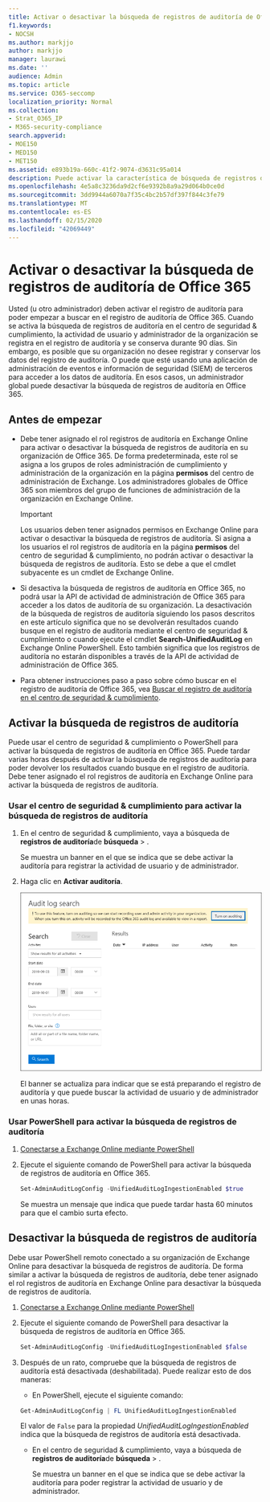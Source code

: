 ```yaml
---
title: Activar o desactivar la búsqueda de registros de auditoría de Office 365
f1.keywords:
- NOCSH
ms.author: markjjo
author: markjjo
manager: laurawi
ms.date: ''
audience: Admin
ms.topic: article
ms.service: O365-seccomp
localization_priority: Normal
ms.collection:
- Strat_O365_IP
- M365-security-compliance
search.appverid:
- MOE150
- MED150
- MET150
ms.assetid: e893b19a-660c-41f2-9074-d3631c95a014
description: Puede activar la característica de búsqueda de registros de auditoría en el centro de seguridad & cumplimiento. Si cambia de opinión, puede desactivar la opción en cualquier momento. Cuando la búsqueda de registros de auditoría está desactivada, los administradores no pueden buscar en el registro de auditoría de Office 365 la actividad de usuario y de administrador de su organización.
ms.openlocfilehash: 4e5a8c3236da9d2cf6e9392b8a9a29d064b0ce0d
ms.sourcegitcommit: 3dd9944a6070a7f35c4bc2b57df397f844c3fe79
ms.translationtype: MT
ms.contentlocale: es-ES
ms.lasthandoff: 02/15/2020
ms.locfileid: "42069449"
---
```

# <a name="turn-office-365-audit-log-search-on-or-off"></a>Activar o desactivar la búsqueda de registros de auditoría de Office 365

Usted (u otro administrador) deben activar el registro de auditoría para poder empezar a buscar en el registro de auditoría de Office 365. Cuando se activa la búsqueda de registros de auditoría en el centro de seguridad & cumplimiento, la actividad de usuario y administrador de la organización se registra en el registro de auditoría y se conserva durante 90 días. Sin embargo, es posible que su organización no desee registrar y conservar los datos del registro de auditoría. O puede que esté usando una aplicación de administración de eventos e información de seguridad (SIEM) de terceros para acceder a los datos de auditoría. En esos casos, un administrador global puede desactivar la búsqueda de registros de auditoría en Office 365.
  
## <a name="before-you-begin"></a>Antes de empezar

- Debe tener asignado el rol registros de auditoría en Exchange Online para activar o desactivar la búsqueda de registros de auditoría en su organización de Office 365. De forma predeterminada, este rol se asigna a los grupos de roles administración de cumplimiento y administración de la organización en la página **permisos** del centro de administración de Exchange. Los administradores globales de Office 365 son miembros del grupo de funciones de administración de la organización en Exchange Online. 
    
    > [!IMPORTANT]
    > Los usuarios deben tener asignados permisos en Exchange Online para activar o desactivar la búsqueda de registros de auditoría. Si asigna a los usuarios el rol registros de auditoría en la página **permisos** del centro de seguridad & cumplimiento, no podrán activar o desactivar la búsqueda de registros de auditoría. Esto se debe a que el cmdlet subyacente es un cmdlet de Exchange Online. 
  
- Si desactiva la búsqueda de registros de auditoría en Office 365, no podrá usar la API de actividad de administración de Office 365 para acceder a los datos de auditoría de su organización. La desactivación de la búsqueda de registros de auditoría siguiendo los pasos descritos en este artículo significa que no se devolverán resultados cuando busque en el registro de auditoría mediante el centro de seguridad & cumplimiento o cuando ejecute el cmdlet **Search-UnifiedAuditLog** en Exchange Online PowerShell. Esto también significa que los registros de auditoría no estarán disponibles a través de la API de actividad de administración de Office 365.  
    
- Para obtener instrucciones paso a paso sobre cómo buscar en el registro de auditoría de Office 365, vea [Buscar el registro de auditoría en el centro de seguridad & cumplimiento](search-the-audit-log-in-security-and-compliance.md).
    
## <a name="turn-on-audit-log-search"></a>Activar la búsqueda de registros de auditoría

Puede usar el centro de seguridad & cumplimiento o PowerShell para activar la búsqueda de registros de auditoría en Office 365. Puede tardar varias horas después de activar la búsqueda de registros de auditoría para poder devolver los resultados cuando busque en el registro de auditoría. Debe tener asignado el rol registros de auditoría en Exchange Online para activar la búsqueda de registros de auditoría.
  
### <a name="use-the-security--compliance-center-to-turn-on-audit-log-search"></a>Usar el centro de seguridad & cumplimiento para activar la búsqueda de registros de auditoría

1. En el centro de seguridad & cumplimiento, vaya a búsqueda de **registros de auditoría**de **búsqueda** \> .
    
   Se muestra un banner en el que se indica que se debe activar la auditoría para registrar la actividad de usuario y de administrador.

2. Haga clic en **Activar auditoría**.
    
    ![Haga clic en activar auditoría](../media/39a9d35f-88d0-4bbe-a962-0be2f838e2bf.png)
  
    El banner se actualiza para indicar que se está preparando el registro de auditoría y que puede buscar la actividad de usuario y de administrador en unas horas.
    
### <a name="use-powershell-to-turn-on-audit-log-search"></a>Usar PowerShell para activar la búsqueda de registros de auditoría

1. [Conectarse a Exchange Online mediante PowerShell](https://go.microsoft.com/fwlink/p/?LinkID=396554)
    
2. Ejecute el siguiente comando de PowerShell para activar la búsqueda de registros de auditoría en Office 365.
    
    ```powershell
    Set-AdminAuditLogConfig -UnifiedAuditLogIngestionEnabled $true
    ```

    Se muestra un mensaje que indica que puede tardar hasta 60 minutos para que el cambio surta efecto.
  
## <a name="turn-off-audit-log-search"></a>Desactivar la búsqueda de registros de auditoría

Debe usar PowerShell remoto conectado a su organización de Exchange Online para desactivar la búsqueda de registros de auditoría. De forma similar a activar la búsqueda de registros de auditoría, debe tener asignado el rol registros de auditoría en Exchange Online para desactivar la búsqueda de registros de auditoría.
  
1. [Conectarse a Exchange Online mediante PowerShell](https://go.microsoft.com/fwlink/p/?LinkID=396554)
    
2. Ejecute el siguiente comando de PowerShell para desactivar la búsqueda de registros de auditoría en Office 365.
    
    ```powershell
    Set-AdminAuditLogConfig -UnifiedAuditLogIngestionEnabled $false
    ```

3. Después de un rato, compruebe que la búsqueda de registros de auditoría está desactivada (deshabilitada). Puede realizar esto de dos maneras:
    
    - En PowerShell, ejecute el siguiente comando:

    ```powershell
    Get-AdminAuditLogConfig | FL UnifiedAuditLogIngestionEnabled
    ```

      El valor de `False` para la propiedad _UnifiedAuditLogIngestionEnabled_ indica que la búsqueda de registros de auditoría está desactivada. 
    
    - En el centro de seguridad & cumplimiento, vaya a búsqueda de **registros de auditoría**de **búsqueda** \> .
    
      Se muestra un banner en el que se indica que se debe activar la auditoría para poder registrar la actividad de usuario y de administrador.
